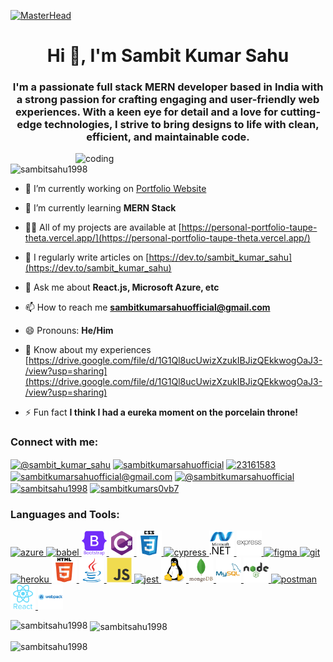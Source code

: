 [![MasterHead](https://drive.google.com/uc?export=view&id=1yYtw_SbHPI9Z0TzSWg1tU9QPgcRMk12Z)](https://drive.google.com/file/d/1yYtw_SbHPI9Z0TzSWg1tU9QPgcRMk12Z/view?usp=sharing)


<h1 align="center">Hi 👋, I'm Sambit Kumar Sahu</h1>
<h3 align="center">I'm a passionate full stack MERN developer based in India with a strong passion for crafting engaging and user-friendly web experiences. With a keen eye for detail and a love for cutting-edge technologies, I strive to bring designs to life with clean, efficient, and maintainable code.</h3>

<img align="right" alt="coding" width="400" src="https://www.wingstechsolutions.com/wp-content/uploads/2022/03/full-stack-developer.gif"/>

<p align="left"> <img src="https://komarev.com/ghpvc/?username=sambitsahu1998&label=Profile%20views&color=0e75b6&style=flat" alt="sambitsahu1998" /> </p>


- 🔭 I’m currently working on [Portfolio Website](https://personal-portfolio-taupe-theta.vercel.app/)

- 🌱 I’m currently learning **MERN Stack**

- 👨‍💻 All of my projects are available at [https://personal-portfolio-taupe-theta.vercel.app/](https://personal-portfolio-taupe-theta.vercel.app/)

- 📝 I regularly write articles on [https://dev.to/sambit_kumar_sahu](https://dev.to/sambit_kumar_sahu)

- 💬 Ask me about **React.js, Microsoft Azure, etc**

- 📫 How to reach me **sambitkumarsahuofficial@gmail.com**

- 😄 Pronouns: **He/Him**

- 📄 Know about my experiences [https://drive.google.com/file/d/1G1Ql8ucUwizXzukIBJizQEkkwogOaJ3-/view?usp=sharing](https://drive.google.com/file/d/1G1Ql8ucUwizXzukIBJizQEkkwogOaJ3-/view?usp=sharing)

- ⚡ Fun fact **I think I had a eureka moment on the porcelain throne!**

<h3 align="left">Connect with me:</h3>
<p align="left">
<a href="https://dev.to/@sambit_kumar_sahu" target="blank"><img align="center" src="https://raw.githubusercontent.com/rahuldkjain/github-profile-readme-generator/master/src/images/icons/Social/devto.svg" alt="@sambit_kumar_sahu" height="30" width="40" /></a>
<a href="https://linkedin.com/in/sambitkumarsahuofficial" target="blank"><img align="center" src="https://raw.githubusercontent.com/rahuldkjain/github-profile-readme-generator/master/src/images/icons/Social/linked-in-alt.svg" alt="sambitkumarsahuofficial" height="30" width="40" /></a>
<a href="https://stackoverflow.com/users/23161583" target="blank"><img align="center" src="https://raw.githubusercontent.com/rahuldkjain/github-profile-readme-generator/master/src/images/icons/Social/stack-overflow.svg" alt="23161583" height="30" width="40" /></a>
<a href="https://codesandbox.com/sambitkumarsahuofficial@gmail.com" target="blank"><img align="center" src="https://raw.githubusercontent.com/rahuldkjain/github-profile-readme-generator/master/src/images/icons/Social/codesandbox.svg" alt="sambitkumarsahuofficial@gmail.com" height="30" width="40" /></a>
<a href="https://medium.com/@sambitkumarsahuofficial" target="blank"><img align="center" src="https://raw.githubusercontent.com/rahuldkjain/github-profile-readme-generator/master/src/images/icons/Social/medium.svg" alt="@sambitkumarsahuofficial" height="30" width="40" /></a>
<a href="https://www.leetcode.com/sambitsahu1998" target="blank"><img align="center" src="https://raw.githubusercontent.com/rahuldkjain/github-profile-readme-generator/master/src/images/icons/Social/leet-code.svg" alt="sambitsahu1998" height="30" width="40" /></a>
<a href="https://auth.geeksforgeeks.org/user/sambitkumars0vb7" target="blank"><img align="center" src="https://raw.githubusercontent.com/rahuldkjain/github-profile-readme-generator/master/src/images/icons/Social/geeks-for-geeks.svg" alt="sambitkumars0vb7" height="30" width="40" /></a>
</p>

<h3 align="left">Languages and Tools:</h3>
<p align="left"> <a href="https://azure.microsoft.com/en-in/" target="_blank" rel="noreferrer"> <img src="https://www.vectorlogo.zone/logos/microsoft_azure/microsoft_azure-icon.svg" alt="azure" width="40" height="40"/> </a> <a href="https://babeljs.io/" target="_blank" rel="noreferrer"> <img src="https://www.vectorlogo.zone/logos/babeljs/babeljs-icon.svg" alt="babel" width="40" height="40"/> </a> <a href="https://getbootstrap.com" target="_blank" rel="noreferrer"> <img src="https://raw.githubusercontent.com/devicons/devicon/master/icons/bootstrap/bootstrap-plain-wordmark.svg" alt="bootstrap" width="40" height="40"/> </a> <a href="https://www.w3schools.com/cs/" target="_blank" rel="noreferrer"> <img src="https://raw.githubusercontent.com/devicons/devicon/master/icons/csharp/csharp-original.svg" alt="csharp" width="40" height="40"/> </a> <a href="https://www.w3schools.com/css/" target="_blank" rel="noreferrer"> <img src="https://raw.githubusercontent.com/devicons/devicon/master/icons/css3/css3-original-wordmark.svg" alt="css3" width="40" height="40"/> </a> <a href="https://www.cypress.io" target="_blank" rel="noreferrer"> <img src="https://raw.githubusercontent.com/simple-icons/simple-icons/6e46ec1fc23b60c8fd0d2f2ff46db82e16dbd75f/icons/cypress.svg" alt="cypress" width="40" height="40"/> </a> <a href="https://dotnet.microsoft.com/" target="_blank" rel="noreferrer"> <img src="https://raw.githubusercontent.com/devicons/devicon/master/icons/dot-net/dot-net-original-wordmark.svg" alt="dotnet" width="40" height="40"/> </a> <a href="https://expressjs.com" target="_blank" rel="noreferrer"> <img src="https://raw.githubusercontent.com/devicons/devicon/master/icons/express/express-original-wordmark.svg" alt="express" width="40" height="40"/> </a> <a href="https://www.figma.com/" target="_blank" rel="noreferrer"> <img src="https://www.vectorlogo.zone/logos/figma/figma-icon.svg" alt="figma" width="40" height="40"/> </a> <a href="https://git-scm.com/" target="_blank" rel="noreferrer"> <img src="https://www.vectorlogo.zone/logos/git-scm/git-scm-icon.svg" alt="git" width="40" height="40"/> </a> <a href="https://heroku.com" target="_blank" rel="noreferrer"> <img src="https://www.vectorlogo.zone/logos/heroku/heroku-icon.svg" alt="heroku" width="40" height="40"/> </a> <a href="https://www.w3.org/html/" target="_blank" rel="noreferrer"> <img src="https://raw.githubusercontent.com/devicons/devicon/master/icons/html5/html5-original-wordmark.svg" alt="html5" width="40" height="40"/> </a> <a href="https://www.java.com" target="_blank" rel="noreferrer"> <img src="https://raw.githubusercontent.com/devicons/devicon/master/icons/java/java-original.svg" alt="java" width="40" height="40"/> </a> <a href="https://developer.mozilla.org/en-US/docs/Web/JavaScript" target="_blank" rel="noreferrer"> <img src="https://raw.githubusercontent.com/devicons/devicon/master/icons/javascript/javascript-original.svg" alt="javascript" width="40" height="40"/> </a> <a href="https://jestjs.io" target="_blank" rel="noreferrer"> <img src="https://www.vectorlogo.zone/logos/jestjsio/jestjsio-icon.svg" alt="jest" width="40" height="40"/> </a> <a href="https://www.linux.org/" target="_blank" rel="noreferrer"> <img src="https://raw.githubusercontent.com/devicons/devicon/master/icons/linux/linux-original.svg" alt="linux" width="40" height="40"/> </a> <a href="https://www.mongodb.com/" target="_blank" rel="noreferrer"> <img src="https://raw.githubusercontent.com/devicons/devicon/master/icons/mongodb/mongodb-original-wordmark.svg" alt="mongodb" width="40" height="40"/> </a> <a href="https://www.mysql.com/" target="_blank" rel="noreferrer"> <img src="https://raw.githubusercontent.com/devicons/devicon/master/icons/mysql/mysql-original-wordmark.svg" alt="mysql" width="40" height="40"/> </a> <a href="https://nodejs.org" target="_blank" rel="noreferrer"> <img src="https://raw.githubusercontent.com/devicons/devicon/master/icons/nodejs/nodejs-original-wordmark.svg" alt="nodejs" width="40" height="40"/> </a> <a href="https://postman.com" target="_blank" rel="noreferrer"> <img src="https://www.vectorlogo.zone/logos/getpostman/getpostman-icon.svg" alt="postman" width="40" height="40"/> </a> <a href="https://reactjs.org/" target="_blank" rel="noreferrer"> <img src="https://raw.githubusercontent.com/devicons/devicon/master/icons/react/react-original-wordmark.svg" alt="react" width="40" height="40"/> </a> <a href="https://webpack.js.org" target="_blank" rel="noreferrer"> <img src="https://raw.githubusercontent.com/devicons/devicon/d00d0969292a6569d45b06d3f350f463a0107b0d/icons/webpack/webpack-original-wordmark.svg" alt="webpack" width="40" height="40"/> </a> </p>

<p><img align="left" src="https://github-readme-stats.vercel.app/api/top-langs?username=sambitsahu1998&show_icons=true&locale=en&layout=compact" alt="sambitsahu1998" /></p>

<p>&nbsp;<img align="center" src="https://github-readme-stats.vercel.app/api?username=sambitsahu1998&show_icons=true&locale=en" alt="sambitsahu1998" /></p>

<p><img align="center" src="https://github-readme-streak-stats.herokuapp.com/?user=sambitsahu1998&" alt="sambitsahu1998" /></p>
